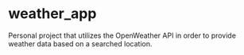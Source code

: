 # weather_app
Personal project that utilizes the OpenWeather API in order to provide weather data based on a searched location.
